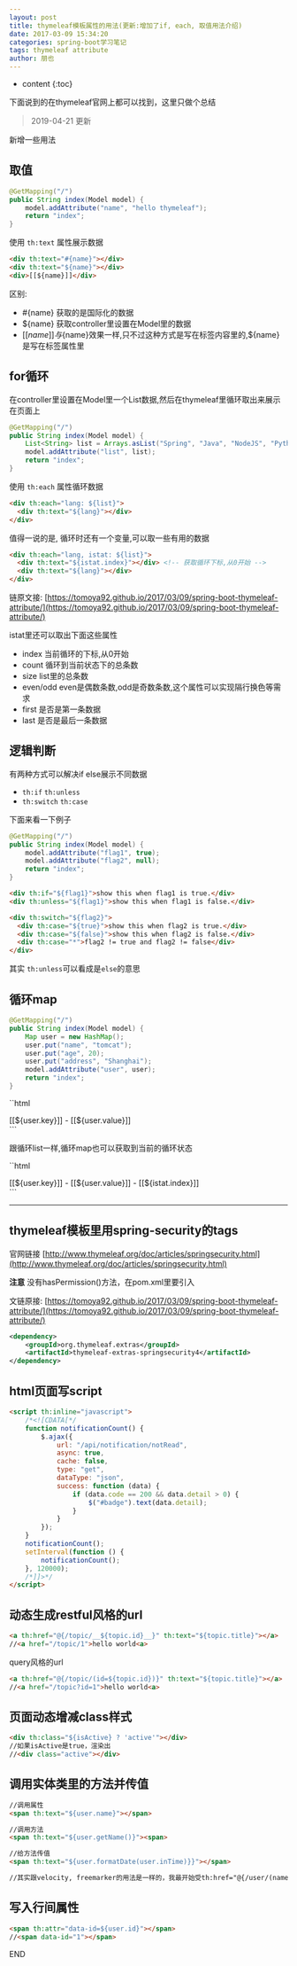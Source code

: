 ```yaml
---
layout: post
title: thymeleaf模板属性的用法(更新:增加了if, each, 取值用法介绍)
date: 2017-03-09 15:34:20
categories: spring-boot学习笔记
tags: thymeleaf attribute
author: 朋也
---
```


* content
{:toc}

下面说到的在thymeleaf官网上都可以找到，这里只做个总结

> 2019-04-21 更新

新增一些用法

## 取值

```java
@GetMapping("/")
public String index(Model model) {
    model.addAttribute("name", "hello thymeleaf");
    return "index";
}
```

使用 `th:text` 属性展示数据

```html
<div th:text="#{name}"></div>
<div th:text="${name}"></div>
<div>[[${name}]]</div>
```

区别:





- #{name} 获取的是国际化的数据
- ${name} 获取controller里设置在Model里的数据
- [[${name}]] 与${name}效果一样,只不过这种方式是写在标签内容里的,${name} 是写在标签属性里

## for循环

在controller里设置在Model里一个List数据,然后在thymeleaf里循环取出来展示在页面上

```java
@GetMapping("/")
public String index(Model model) {
    List<String> list = Arrays.asList("Spring", "Java", "NodeJS", "Python");
    model.addAttribute("list", list);
    return "index";
}
```

使用 `th:each` 属性循环数据

```html
<div th:each="lang: ${list}">
  <div th:text="${lang}"></div>
</div>
```

值得一说的是, 循环时还有一个变量,可以取一些有用的数据

```html
<div th:each="lang, istat: ${list}">
  <div th:text="${istat.index}"></div> <!-- 获取循环下标,从0开始 -->
  <div th:text="${lang}"></div>
</div>
```

链原文接: [https://tomoya92.github.io/2017/03/09/spring-boot-thymeleaf-attribute/](https://tomoya92.github.io/2017/03/09/spring-boot-thymeleaf-attribute/)

istat里还可以取出下面这些属性

- index      当前循环的下标,从0开始
- count      循环到当前状态下的总条数
- size       list里的总条数
- even/odd   even是偶数条数,odd是奇数条数,这个属性可以实现隔行换色等需求
- first      是否是第一条数据
- last       是否是最后一条数据

## 逻辑判断

有两种方式可以解决if else展示不同数据

- `th:if` `th:unless`
- `th:switch` `th:case`

下面来看一下例子

```java
@GetMapping("/")
public String index(Model model) {
    model.addAttribute("flag1", true);
    model.addAttribute("flag2", null);
    return "index";
}
```

```html
<div th:if="${flag1}">show this when flag1 is true.</div>
<div th:unless="${flag1}">show this when flag1 is false.</div>

<div th:switch="${flag2}">
  <div th:case="${true}">show this when flag2 is true.</div>
  <div th:case="${false}">show this when flag2 is false.</div>
  <div th:case="*">flag2 != true and flag2 != false</div>
</div>
```

其实 `th:unless`可以看成是`else`的意思

## 循环map

```java
@GetMapping("/")
public String index(Model model) {
    Map user = new HashMap();
    user.put("name", "tomcat");
    user.put("age", 20);
    user.put("address", "Shanghai");
    model.addAttribute("user", user);
    return "index";
}
```

``html
<div th:each="user: ${user}">[[${user.key}]] - [[${user.value}]]</div>
```

跟循环list一样,循环map也可以获取到当前的循环状态

``html
<div th:each="user, istat: ${user}">[[${user.key}]] - [[${user.value}]] - [[${istat.index}]]</div>
```

----

## thymeleaf模板里用spring-security的tags

官网链接 [http://www.thymeleaf.org/doc/articles/springsecurity.html](http://www.thymeleaf.org/doc/articles/springsecurity.html)

**注意** 没有hasPermission()方法，在pom.xml里要引入

文链原接: [https://tomoya92.github.io/2017/03/09/spring-boot-thymeleaf-attribute/](https://tomoya92.github.io/2017/03/09/spring-boot-thymeleaf-attribute/)

```xml
<dependency>
    <groupId>org.thymeleaf.extras</groupId>
    <artifactId>thymeleaf-extras-springsecurity4</artifactId>
</dependency>
```

## html页面写script

```html
<script th:inline="javascript">
    /*<![CDATA[*/
    function notificationCount() {
        $.ajax({
            url: "/api/notification/notRead",
            async: true,
            cache: false,
            type: "get",
            dataType: "json",
            success: function (data) {
                if (data.code == 200 && data.detail > 0) {
                    $("#badge").text(data.detail);
                }
            }
        });
    }
    notificationCount();
    setInterval(function () {
        notificationCount();
    }, 120000);
    /*]]>*/
</script>
```

## 动态生成restful风格的url

```html
<a th:href="@{/topic/__${topic.id}__}" th:text="${topic.title}"></a>
//<a href="/topic/1">hello world<a>
```

query风格的url

```html
<a th:href="@{/topic/(id=${topic.id})}" th:text="${topic.title}"></a>
//<a href="/topic?id=1">hello world<a>
```

## 页面动态增减class样式

```html
<div th:class="${isActive} ? 'active'"></div>
//如果isActive是true，渲染出
//<div class="active"></div>
```

## 调用实体类里的方法并传值

```html
//调用属性
<span th:text="${user.name}"></span>

//调用方法
<span th:text="${user.getName()}"><span>

//给方法传值
<span th:text="${user.formatDate(user.inTime)}}"></span>

//其实跟velocity, freemarker的用法是一样的，我最开始受th:href="@{/user/(name=${user.name})}"的影响，给弄错了，还以为不支持呢。。
```

## 写入行间属性

```html
<span th:attr="data-id=${user.id}"></span>
//<span data-id="1"></span>
```

END
